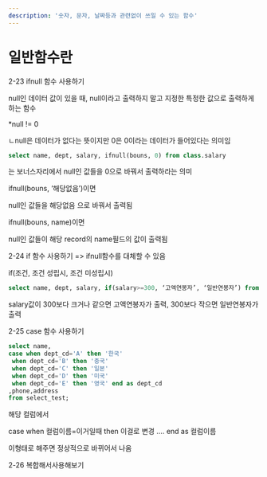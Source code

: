 ```yaml
---
description: '숫자, 문자, 날짜등과 관련없이 쓰일 수 있는 함수'
---
```


# 일반함수란

2-23 ifnull 함수 사용하기

null인 데이터 값이 있을 때, null이라고 출력하지 말고 지정한 특정한 값으로 출력하게 하는 함수

\*null != 0

ㄴnull은 데이터가 없다는 뜻이지만 0은 0이라는 데이터가 들어있다는 의미임

```sql
select name, dept, salary, ifnull(bouns, 0) from class.salary
```

는 보너스자리에서 null인 값들을 0으로 바꿔서 출력하라는 의미

ifnull\(bouns, ‘해당없음’\)이면 

null인 값들을 해당없음 으로 바꿔서 출력됨

ifnull\(bouns, name\)이면 

null인 값들이 해당 record의 name필드의 값이 출력됨

2-24 if 함수 사용하기 =&gt; ifnull함수를 대체할 수 있음

if\(조건, 조건 성립시, 조건 미성립시\)

```sql
select name, dept, salary, if(salary>=300, ‘고액연봉자’, ‘일반연봉자’) from class.salary
```

salary값이 300보다 크거나 같으면 고액연봉자가 출력, 300보다 작으면 일반연봉자가 출력

2-25 case 함수 사용하기

```sql
select name, 
case when dept_cd='A' then '한국'
 when dept_cd='B' then '중국'
 when dept_cd='C' then '일본'
 when dept_cd='D' then '미국'
 when dept_cd='E' then '영국' end as dept_cd
,phone,address
from select_test;
```

해당 컬럼에서 

case when 컬럼이름=이거일때 then 이걸로 변경 …. end as 컬럼이름

이형태로 해주면 정상적으로 바뀌어서 나옴

2-26 복합해서사용해보기  


